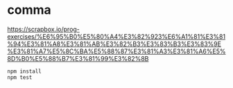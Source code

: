 # comma

https://scrapbox.io/prog-exercises/%E6%95%B0%E5%80%A4%E3%82%923%E6%A1%81%E3%81%94%E3%81%A8%E3%81%AB%E3%82%B3%E3%83%B3%E3%83%9E%E3%81%A7%E5%8C%BA%E5%88%87%E3%81%A3%E3%81%A6%E5%8D%B0%E5%88%B7%E3%81%99%E3%82%8B

```
npm install
npm test
```

